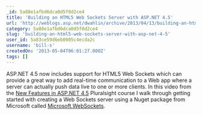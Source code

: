 ```yaml
---
_id: 5a88e1afbd6dca0d5f0d2ce4
title: 'Building an HTML5 Web Sockets Server with ASP.NET 4.5'
url: 'http://weblogs.asp.net/dwahlin/archive/2013/04/13/building-an-html5-web-sockets-server-with-asp-net-4-5.aspx'
category: 5a88e1afbd6dca0d5f0d2ce4
slug: 'building-an-html5-web-sockets-server-with-asp-net-4-5'
user_id: 5a83ce59d6eb0005c4ecda2c
username: 'bill-s'
createdOn: '2013-05-04T06:01:27.000Z'
tags: []
---
```


ASP.NET 4.5 now includes support for HTML5 Web Sockets which can provide a great way to add real-time communication to a Web app where a server can actually push data live to one or more clients. In this video from the <a href="http://pluralsight.com/training/Courses/TableOfContents/aspnet-webforms45-new-features" target="_blank">New Features in ASP.NET 4.5</a> Pluralsight course I walk through getting started with creating a Web Sockets server using a Nuget package from Microsoft called <a href="http://nuget.org/packages/Microsoft.WebSockets/" target="_blank">Microsoft.WebSockets</a>.
